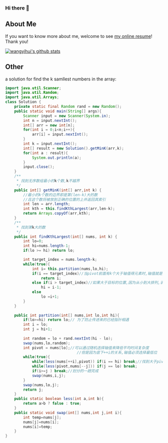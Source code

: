 ### Hi there 👋

<!--
**istarwyh/istarwyh** is a ✨ _special_ ✨ repository because its `README.md` (this file) appears on your GitHub profile.

Here are some ideas to get you started:

- 🔭 I’m currently working on ...
- 🌱 I’m currently learning ...
- 👯 I’m looking to collaborate on ...
- 🤔 I’m looking for help with ...
- 💬 Ask me about ...
- 📫 How to reach me: ...
- 😄 Pronouns: ...
- ⚡ Fun fact: ...
-->
## About Me
If you want to know more about me, welcome to see [my online resume](https://istarwyh.github.io/)! Thank you!

[
    ![wangyihui's github stats](https://github-readme-stats.vercel.app/api?username=istarwyh "![wangyihui's github stats")
](https://github.com/istarwyh)

## Other
a solution for find the k samllest numbers in the array:
```java
import java.util.Scanner;
import java.util.Random;
import java.util.Arrays;
class Solution {
    private static final Random rand = new Random();
    public static void main(String[] args){
        Scanner input = new Scanner(System.in);
        int n = input.nextInt();
        int[] arr = new int[n];
        for(int i = 0;i<n;i++){
            arr[i] = input.nextInt();
        }
        int k = input.nextInt();
        int[] result = new Solution().getMinK(arr,k);
        for(int a : result){
            System.out.println(a);
        }
        input.close();
    }
    /**
     * 找到无序数组最小的k个数,k不越界
     */
    public int[] getMinK(int[] arr,int k) {
        //最小的k个数的边界即是第(len-k)大的数
        //且这个数将被放到正确的位置的上并返回其索引
        int len = arr.length;
        int kth = this.findKthLargest(arr,len-k);
        return Arrays.copyOf(arr,kth);
    }
    /**
     * 找到第k大的数
     */
    public int findKthLargest(int[] nums, int k) {
        int lo=0;
        int hi=nums.length-1;
        if(lo >= hi) return lo;

        int target_index = nums.length-k;
        while(true){
            int i= this.partition(nums,lo,hi);
            if(i == target_index)//当pivot前面有k个大于轴值得元素时,轴值就是答案
                return i;
            else if(i > target_index)//如果大于目标的位置,因为从小到大排列,说明还在左边
                hi = i-1;
            else 
                lo =i+1;
        }
    }
    
    public int partition(int[] nums,int lo,int hi){
        if(lo>=hi) return lo;// 为了防止传进来的已经指针相遇
        int i = lo;
        int j = hi+1;
        
        int random = lo + rand.nextInt(hi - lo);
        swap(nums,lo,random);
        int pivot = nums[lo];//可以通过随机选择轴值来降低平均时间复杂度
                                //但是因为底下++i的关系,轴值必须选择最低位
        while(true){
            while(less(nums[++i],pivot)) if(i == hi) break;//找到大于pivot的跳出
            while(less(pivot,nums[--j])) if(j == lo) break;
            if(i>=j ) break;//划分的一趟完成
            swap(nums,i,j);
        }
        swap(nums,lo,j);
        return j;
    }
    public static boolean less(int a,int b){
        return a>b ? false : true;
    }
    public static void swap(int[] nums,int j,int i){
        int temp=nums[j];
        nums[j]=nums[i];
        nums[i]=temp;
    }
}
```
